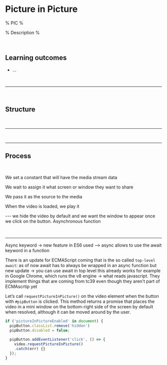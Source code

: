 # Picture in Picture

% PIC %

% Description %



<br />



## Learning outcomes

- ...



<br />

---

<br />

## Structure

<br/>

---

<br/>

---

## Process

<br/>

We set a constant that will have the media stream data

We wait to assign it what screen or window they want to share

We pass it as the source to the media

When the video is loaded, we play it 



--- we hide the video by default and we want the window to appear once we click on the button. Asynchronous function

<br/>

---





Async keyword -> new feature in ES6 used --> async allows to use the await keyword in a function

There is an update for ECMAScript coming that is the so called `top-level await`: as of now await has to always be wrapped in an async function but new update -> you can use await in top level this already works for example in Google Chrome, which runs the v8 engine -> what reads javascript. They implement things that are coming from tc39 even though they aren't part of ECMAscrtip yet



Let’s call `requestPictureInPicture()` on the video element when the button with `#pipButton` is clicked. This method returns a promise that places the video in a mini window on the bottom-right side of the screen by default when resolved, although it can be moved around by the user.



```js
if ('pictureInPictureEnabled' in document) {
  pipButton.classList.remove('hidden')
  pipButton.disabled = false;

  pipButton.addEventListener('click', () => {
    video.requestPictureInPicture()
    .catch(err) {}
  });
}
```

